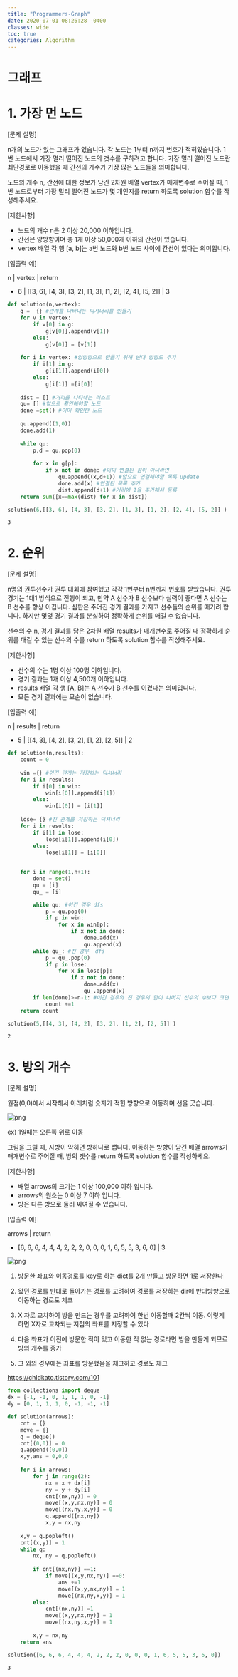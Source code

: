 ```yaml
---
title: "Programmers-Graph"
date: 2020-07-01 08:26:28 -0400
classes: wide
toc: true
categories: Algorithm
---
```


# 그래프

# 1. 가장 먼 노드

[문제 설명]

n개의 노드가 있는 그래프가 있습니다. 각 노드는 1부터 n까지 번호가 적혀있습니다. 1번 노드에서 가장 멀리 떨어진 노드의 갯수를 구하려고 합니다. 가장 멀리 떨어진 노드란 최단경로로 이동했을 때 간선의 개수가 가장 많은 노드들을 의미합니다.

노드의 개수 n, 간선에 대한 정보가 담긴 2차원 배열 vertex가 매개변수로 주어질 때, 1번 노드로부터 가장 멀리 떨어진 노드가 몇 개인지를 return 하도록 solution 함수를 작성해주세요.

[제한사항]
- 노드의 개수 n은 2 이상 20,000 이하입니다.
- 간선은 양방향이며 총 1개 이상 50,000개 이하의 간선이 있습니다.
- vertex 배열 각 행 [a, b]는 a번 노드와 b번 노드 사이에 간선이 있다는 의미입니다.

[입출력 예]

n	|  vertex	|  return
- 6	|  [[3, 6], [4, 3], [3, 2], [1, 3], [1, 2], [2, 4], [5, 2]]	|  3


```python
def solution(n,vertex):
    g =  {} #관계를 나타내는 딕셔너리를 만들기
    for v in vertex:
        if v[0] in g:
            g[v[0]].append(v[1])
        else:
            g[v[0]] = [v[1]]
            
    for i in vertex: #양방향으로 만들기 위해 반대 방향도 추가
        if i[1] in g:
            g[i[1]].append(i[0])
        else:
            g[i[1]] =[i[0]]
    
    dist = [] #거리를 나타내는 리스트
    qu= [] #앞으로 확인해야할 노드
    done =set() #이미 확인한 노드
    
    qu.append((1,0))
    done.add(1)
    
    while qu:
        p,d = qu.pop(0)
        
        for x in g[p]:
            if x not in done: #이미 연결된 점이 아니라면
                qu.append((x,d+1)) #앞으로 연결해야할 목록 update
                done.add(x) #연결된 목록 추가
                dist.append(d+1) #거리에 1을 추가해서 등록
    return sum([x==max(dist) for x in dist])
```


```python
solution(6,[[3, 6], [4, 3], [3, 2], [1, 3], [1, 2], [2, 4], [5, 2]] )
```




    3



# 2. 순위

[문제 설명]

n명의 권투선수가 권투 대회에 참여했고 각각 1번부터 n번까지 번호를 받았습니다. 권투 경기는 1대1 방식으로 진행이 되고, 만약 A 선수가 B 선수보다 실력이 좋다면 A 선수는 B 선수를 항상 이깁니다. 심판은 주어진 경기 결과를 가지고 선수들의 순위를 매기려 합니다. 하지만 몇몇 경기 결과를 분실하여 정확하게 순위를 매길 수 없습니다.

선수의 수 n, 경기 결과를 담은 2차원 배열 results가 매개변수로 주어질 때 정확하게 순위를 매길 수 있는 선수의 수를 return 하도록 solution 함수를 작성해주세요.

[제한사항]
- 선수의 수는 1명 이상 100명 이하입니다.
- 경기 결과는 1개 이상 4,500개 이하입니다.
- results 배열 각 행 [A, B]는 A 선수가 B 선수를 이겼다는 의미입니다.
- 모든 경기 결과에는 모순이 없습니다.

[입출력 예]

n	| results	|  return
- 5	|  [[4, 3], [4, 2], [3, 2], [1, 2], [2, 5]]	|  2


```python
def solution(n,results):  
    count = 0
    
    win ={} #이긴 관게는 저장하는 딕셔너리
    for i in results:
        if i[0] in win:
            win[i[0]].append(i[1])
        else:
            win[i[0]] = [i[1]]
            
    lose= {} #진 관계를 저장하는 딕셔너리
    for i in results:
        if i[1] in lose:
            lose[i[1]].append(i[0])
        else:
            lose[i[1]] = [i[0]]

            
    for i in range(1,n+1):
        done = set()
        qu = [i]
        qu_ = [i]

        while qu: #이긴 경우 dfs
            p = qu.pop(0)
            if p in win:
                for x in win[p]:
                    if x not in done:
                        done.add(x)
                        qu.append(x)
        while qu_: #진 경우  dfs
            p = qu_.pop(0)
            if p in lose:
                for x in lose[p]:
                    if x not in done:
                        done.add(x)
                        qu_.append(x)
        if len(done)>=n-1: #이긴 경우와 진 경우의 합이 나머지 선수의 수보다 크면 순위를 가릴 수 있음
            count +=1
    return count
```


```python
solution(5,[[4, 3], [4, 2], [3, 2], [1, 2], [2, 5]] )
```




    2



# 3. 방의 개수

[문제 설명]

원점(0,0)에서 시작해서 아래처럼 숫자가 적힌 방향으로 이동하며 선을 긋습니다.

![png](/images/programmers_files/g0.png)

ex) 1일때는 오른쪽 위로 이동

그림을 그릴 때, 사방이 막히면 방하나로 샙니다.
이동하는 방향이 담긴 배열 arrows가 매개변수로 주어질 때, 방의 갯수를 return 하도록 solution 함수를 작성하세요.

[제한사항]
- 배열 arrows의 크기는 1 이상 100,000 이하 입니다.
- arrows의 원소는 0 이상 7 이하 입니다.
- 방은 다른 방으로 둘러 싸여질 수 있습니다.

[입출력 예]

arrows	|  return
- [6, 6, 6, 4, 4, 4, 2, 2, 2, 0, 0, 0, 1, 6, 5, 5, 3, 6, 0]	|  3

![png](/images/programmers_files/g1.png)


1. 방문한 좌표와 이동경로를 key로 하는 dict를 2개 만들고 방문하면 1로 저장한다

2. 왔던 경로를 반대로 돌아가는 경로를 고려하여 경로를 저장하는 dir에 반대방향으로 이동하는 경로도 체크

3. X 자로 교차하여 방을 만드는 경우를 고려하여 한번 이동할때 2칸씩 이동. 이렇게 하면 X자로 교차되는 지점의 좌표를 지정할 수 있다
4. 다음 좌표가 이전에 방문한 적이 있고 이동한 적 없는 경로라면 방을 만들게 되므로 방의 개수를 증가

5. 그 외의 경우에는 좌표를 방문했음을 체크하고 경로도 체크

https://chldkato.tistory.com/101


```python
from collections import deque
dx = [-1, -1, 0, 1, 1, 1, 0, -1]
dy = [0, 1, 1, 1, 0, -1, -1, -1]

def solution(arrows):
    cnt = {}
    move = {}
    q = deque()
    cnt[(0,0)] = 0
    q.append([0,0])
    x,y,ans = 0,0,0
    
    for i in arrows:
        for j in range(2):
            nx = x + dx[i]
            ny = y + dy[i]
            cnt[(nx,ny)] = 0
            move[(x,y,nx,ny)] = 0
            move[(nx,ny,x,y)] = 0
            q.append([nx,ny])
            x,y = nx,ny
            
    x,y = q.popleft()
    cnt[(x,y)] = 1
    while q:
        nx, ny = q.popleft()
        
        if cnt[(nx,ny)] ==1:
            if move[(x,y,nx,ny)] ==0:
                ans +=1
                move[(x,y,nx,ny)] = 1
                move[(nx,ny,x,y)] = 1
        else:
            cnt[(nx,ny)] =1
            move[(x,y,nx,ny)] = 1
            move[(nx,ny,x,y)] = 1
                
        x,y = nx,ny
    return ans
```


```python
solution([6, 6, 6, 4, 4, 4, 2, 2, 2, 0, 0, 0, 1, 6, 5, 5, 3, 6, 0])
```




    3


